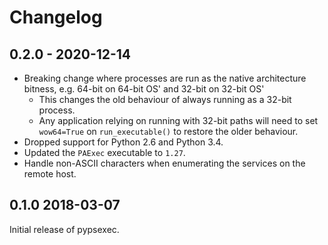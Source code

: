 # Changelog

## 0.2.0 - 2020-12-14

* Breaking change where processes are run as the native architecture bitness, e.g. 64-bit on 64-bit OS' and 32-bit on 32-bit OS'
    * This changes the old behaviour of always running as a 32-bit process.
    * Any application relying on running with 32-bit paths will need to set `wow64=True` on `run_executable()` to restore the older behaviour.
* Dropped support for Python 2.6 and Python 3.4.
* Updated the `PAExec` executable to `1.27`.
* Handle non-ASCII characters when enumerating the services on the remote host.


## 0.1.0 2018-03-07

Initial release of pypsexec.

